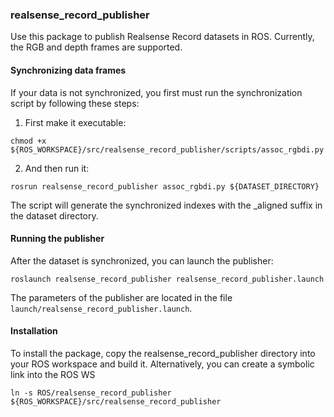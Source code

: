 ### realsense_record_publisher
Use this package to publish Realsense Record datasets in ROS. Currently, the RGB and depth frames are supported.

#### Synchronizing data frames
If your data is not synchronized, you first must run the synchronization script by following these steps:

1. First make it executable:
```
chmod +x ${ROS_WORKSPACE}/src/realsense_record_publisher/scripts/assoc_rgbdi.py
```
2. And then run it:
```
rosrun realsense_record_publisher assoc_rgbdi.py ${DATASET_DIRECTORY}
```
The script will generate the synchronized indexes with the _aligned suffix in the dataset directory.

#### Running the publisher
After the dataset is synchronized, you can launch the publisher:
```
roslaunch realsense_record_publisher realsense_record_publisher.launch
```
The parameters of the publisher are located in the file ```launch/realsense_record_publisher.launch```.

#### Installation
To install the package, copy the realsense_record_publisher directory into your ROS workspace and build it.
Alternatively, you can create a symbolic link into the ROS WS
```
ln -s ROS/realsense_record_publisher ${ROS_WORKSPACE}/src/realsense_record_publisher
```
